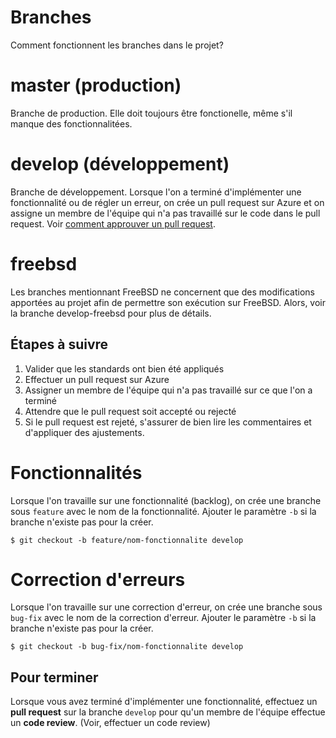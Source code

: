 
Branches
========

Comment fonctionnent les branches dans le projet?

# master (production)
Branche de production. Elle doit toujours être fonctionelle, même s'il manque des fonctionnalitées.

# develop (développement)
Branche de développement. Lorsque l'on a terminé d'implémenter une fonctionnalité ou de régler un erreur, on crée un pull request sur Azure et on assigne un membre de l'équipe qui n'a pas travaillé sur le code dans le pull request. Voir [comment approuver un pull request](code-reviews.md).

# freebsd
Les branches mentionnant FreeBSD ne concernent que des modifications apportées au projet afin de permettre son exécution sur FreeBSD. Alors, voir la branche develop-freebsd pour plus de détails.

## Étapes à suivre
1. Valider que les standards ont bien été appliqués
2. Effectuer un pull request sur Azure
3. Assigner un membre de l'équipe qui n'a pas travaillé sur ce que l'on a terminé
4. Attendre que le pull request soit accepté ou rejecté
5. Si le pull request est rejeté, s'assurer de bien lire les commentaires et d'appliquer des ajustements.

# Fonctionnalités
Lorsque l'on travaille sur une fonctionnalité (backlog), on crée une branche sous `feature` avec le nom de la fonctionnalité. Ajouter le paramètre `-b` si la branche n'existe pas pour la créer.

```
$ git checkout -b feature/nom-fonctionnalite develop
```

# Correction d'erreurs
Lorsque l'on travaille sur une correction d'erreur, on crée une branche sous `bug-fix` avec le nom de la correction d'erreur. Ajouter le paramètre `-b` si la branche n'existe pas pour la créer.

```
$ git checkout -b bug-fix/nom-fonctionnalite develop
```

## Pour terminer
Lorsque vous avez terminé d'implémenter une fonctionnalité, effectuez un **pull request** sur la branche `develop` pour qu'un membre de l'équipe effectue un **code review**. (Voir, effectuer un code review)
